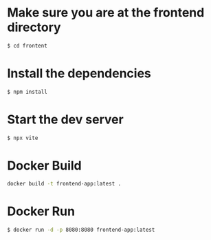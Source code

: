 # Make sure you are at the frontend directory

```bash
$ cd frontent
```

# Install the dependencies
```bash
$ npm install
```

# Start the dev server
```bash
$ npx vite
```

# Docker Build

```bash
docker build -t frontend-app:latest .
```

# Docker Run

```bash
$ docker run -d -p 8080:8080 frontend-app:latest
```